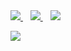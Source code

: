 <a href="https://lavi27.netlify.app/">
  <img src="https://img.shields.io/badge/Homepage-930050?style=flat-square&logo=HomeAdvisor&logoColor=white"/>
</a>
&nbsp;&nbsp;
<a href="#">
  <img src="https://img.shields.io/badge/%EB%9D%BC%EB%B9%84%20lavi%232253-5865F2?style=flat-square&logo=Discord&logoColor=white"/>
</a>
&nbsp;&nbsp;
<a href="https://wakatime.com/@lavi27">
  <img src="https://wakatime.com/badge/user/1196296a-6a7c-4863-a9d7-455d612e5af1.svg"/>
</a>

<a href="https://opgc.me/#/users/lavi27" target="_blank"><img src="https://api.opgc.me/githubs/users/lavi27/tag/?theme=basic" /></a>
